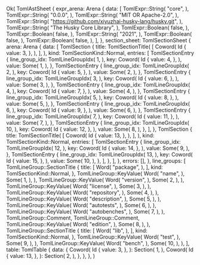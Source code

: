 Ok(
    TomlAstSheet {
        expr_arena: Arena {
            data: [
                TomlExpr::String(
                    "core",
                ),
                TomlExpr::String(
                    "0.0.0",
                ),
                TomlExpr::String(
                    "MIT OR Apache-2.0",
                ),
                TomlExpr::String(
                    "https://github.com/xiyuzhai-husky-lang/husky.git",
                ),
                TomlExpr::String(
                    "The Husky Core Library",
                ),
                TomlExpr::Boolean(
                    false,
                ),
                TomlExpr::Boolean(
                    false,
                ),
                TomlExpr::String(
                    "2021",
                ),
                TomlExpr::Boolean(
                    false,
                ),
                TomlExpr::Boolean(
                    false,
                ),
            ],
        },
        section_sheet: TomlSectionSheet {
            arena: Arena {
                data: [
                    TomlSection {
                        title: TomlSectionTitle(
                            [
                                Coword(
                                    Id {
                                        value: 3,
                                    },
                                ),
                            ],
                        ),
                        kind: TomlSectionKind::Normal,
                        entries: [
                            TomlSectionEntry {
                                line_group_idx: TomlLineGroupIdx(
                                    1,
                                ),
                                key: Coword(
                                    Id {
                                        value: 4,
                                    },
                                ),
                                value: Some(
                                    1,
                                ),
                            },
                            TomlSectionEntry {
                                line_group_idx: TomlLineGroupIdx(
                                    2,
                                ),
                                key: Coword(
                                    Id {
                                        value: 5,
                                    },
                                ),
                                value: Some(
                                    2,
                                ),
                            },
                            TomlSectionEntry {
                                line_group_idx: TomlLineGroupIdx(
                                    3,
                                ),
                                key: Coword(
                                    Id {
                                        value: 6,
                                    },
                                ),
                                value: Some(
                                    3,
                                ),
                            },
                            TomlSectionEntry {
                                line_group_idx: TomlLineGroupIdx(
                                    4,
                                ),
                                key: Coword(
                                    Id {
                                        value: 7,
                                    },
                                ),
                                value: Some(
                                    4,
                                ),
                            },
                            TomlSectionEntry {
                                line_group_idx: TomlLineGroupIdx(
                                    5,
                                ),
                                key: Coword(
                                    Id {
                                        value: 8,
                                    },
                                ),
                                value: Some(
                                    5,
                                ),
                            },
                            TomlSectionEntry {
                                line_group_idx: TomlLineGroupIdx(
                                    6,
                                ),
                                key: Coword(
                                    Id {
                                        value: 9,
                                    },
                                ),
                                value: Some(
                                    6,
                                ),
                            },
                            TomlSectionEntry {
                                line_group_idx: TomlLineGroupIdx(
                                    7,
                                ),
                                key: Coword(
                                    Id {
                                        value: 11,
                                    },
                                ),
                                value: Some(
                                    7,
                                ),
                            },
                            TomlSectionEntry {
                                line_group_idx: TomlLineGroupIdx(
                                    10,
                                ),
                                key: Coword(
                                    Id {
                                        value: 12,
                                    },
                                ),
                                value: Some(
                                    8,
                                ),
                            },
                        ],
                    },
                    TomlSection {
                        title: TomlSectionTitle(
                            [
                                Coword(
                                    Id {
                                        value: 13,
                                    },
                                ),
                            ],
                        ),
                        kind: TomlSectionKind::Normal,
                        entries: [
                            TomlSectionEntry {
                                line_group_idx: TomlLineGroupIdx(
                                    12,
                                ),
                                key: Coword(
                                    Id {
                                        value: 14,
                                    },
                                ),
                                value: Some(
                                    9,
                                ),
                            },
                            TomlSectionEntry {
                                line_group_idx: TomlLineGroupIdx(
                                    13,
                                ),
                                key: Coword(
                                    Id {
                                        value: 15,
                                    },
                                ),
                                value: Some(
                                    10,
                                ),
                            },
                        ],
                    },
                ],
            },
            errors: [],
        },
        line_groups: [
            TomlLineGroup::SectionTitle {
                title: [
                    Word(
                        "package",
                    ),
                ],
                kind: TomlSectionKind::Normal,
            },
            TomlLineGroup::KeyValue(
                Word(
                    "name",
                ),
                Some(
                    1,
                ),
            ),
            TomlLineGroup::KeyValue(
                Word(
                    "version",
                ),
                Some(
                    2,
                ),
            ),
            TomlLineGroup::KeyValue(
                Word(
                    "license",
                ),
                Some(
                    3,
                ),
            ),
            TomlLineGroup::KeyValue(
                Word(
                    "repository",
                ),
                Some(
                    4,
                ),
            ),
            TomlLineGroup::KeyValue(
                Word(
                    "description",
                ),
                Some(
                    5,
                ),
            ),
            TomlLineGroup::KeyValue(
                Word(
                    "autotests",
                ),
                Some(
                    6,
                ),
            ),
            TomlLineGroup::KeyValue(
                Word(
                    "autobenches",
                ),
                Some(
                    7,
                ),
            ),
            TomlLineGroup::Comment,
            TomlLineGroup::Comment,
            TomlLineGroup::KeyValue(
                Word(
                    "edition",
                ),
                Some(
                    8,
                ),
            ),
            TomlLineGroup::SectionTitle {
                title: [
                    Word(
                        "lib",
                    ),
                ],
                kind: TomlSectionKind::Normal,
            },
            TomlLineGroup::KeyValue(
                Word(
                    "test",
                ),
                Some(
                    9,
                ),
            ),
            TomlLineGroup::KeyValue(
                Word(
                    "bench",
                ),
                Some(
                    10,
                ),
            ),
        ],
        table: TomlTable {
            data: {
                Coword(
                    Id {
                        value: 3,
                    },
                ): Section(
                    1,
                ),
                Coword(
                    Id {
                        value: 13,
                    },
                ): Section(
                    2,
                ),
            },
        },
    },
)